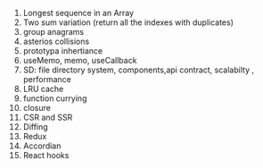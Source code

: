 1. Longest sequence in an Array
2. Two sum variation (return all the indexes with duplicates)
3. group anagrams
4. asterios collisions
5. prototypa inhertiance
6. useMemo, memo, useCallback
7. SD: file directory system, components,api contract, scalabilty , performance
8. LRU cache
9. function currying
10. closure
11. CSR and SSR
12. Diffing
13. Redux
14. Accordian
15. React hooks
